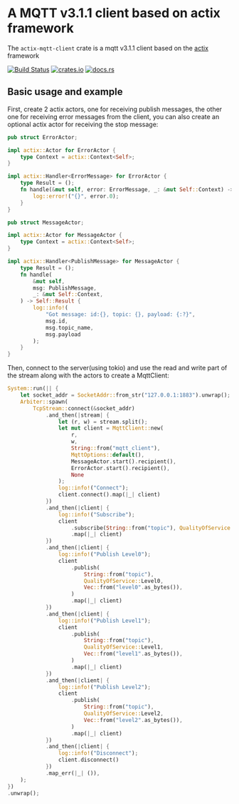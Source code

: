 # A MQTT v3.1.1 client based on actix framework

The `actix-mqtt-client` crate is a mqtt v3.1.1 client based on the [actix](https://github.com/actix/actix) framework

[![Build Status](https://travis-ci.org/Syndim/actix-mqtt-client.svg?branch=master)](https://travis-ci.org/Syndim/actix-mqtt-client) [![crates.io](https://img.shields.io/crates/v/actix-mqtt-client.svg)](https://crates.io/crates/actix-mqtt-client) [![docs.rs](https://docs.rs/actix-mqtt-client/badge.svg)](https://docs.rs/actix-mqtt-client)

## Basic usage and example

First, create 2 actix actors, one for receiving publish messages, the other one for receiving error messages from the client, you can also create an optional actix actor for receiving the stop message:
```rust
pub struct ErrorActor;

impl actix::Actor for ErrorActor {
    type Context = actix::Context<Self>;
}

impl actix::Handler<ErrorMessage> for ErrorActor {
    type Result = ();
    fn handle(&mut self, error: ErrorMessage, _: &mut Self::Context) -> Self::Result {
        log::error!("{}", error.0);
    }
}

pub struct MessageActor;

impl actix::Actor for MessageActor {
    type Context = actix::Context<Self>;
}

impl actix::Handler<PublishMessage> for MessageActor {
    type Result = ();
    fn handle(
        &mut self,
        msg: PublishMessage,
        _: &mut Self::Context,
    ) -> Self::Result {
        log::info!(
            "Got message: id:{}, topic: {}, payload: {:?}",
            msg.id,
            msg.topic_name,
            msg.payload
        );
    }
}
```

Then, connect to the server(using tokio) and use the read and write part of the stream along with the actors to create a MqttClient:
```rust
System::run(|| {
    let socket_addr = SocketAddr::from_str("127.0.0.1:1883").unwrap();
    Arbiter::spawn(
        TcpStream::connect(&socket_addr)
            .and_then(|stream| {
                let (r, w) = stream.split();
                let mut client = MqttClient::new(
                    r,
                    w,
                    String::from("mqtt_client"),
                    MqttOptions::default(),
                    MessageActor.start().recipient(),
                    ErrorActor.start().recipient(),
                    None
                );
                log::info!("Connect");
                client.connect().map(|_| client)
            })
            .and_then(|client| {
                log::info!("Subscribe");
                client
                    .subscribe(String::from("topic"), QualityOfService::Level2)
                    .map(|_| client)
            })
            .and_then(|client| {
                log::info!("Publish Level0");
                client
                    .publish(
                        String::from("topic"),
                        QualityOfService::Level0,
                        Vec::from("level0".as_bytes()),
                    )
                    .map(|_| client)
            })
            .and_then(|client| {
                log::info!("Publish Level1");
                client
                    .publish(
                        String::from("topic"),
                        QualityOfService::Level1,
                        Vec::from("level1".as_bytes()),
                    )
                    .map(|_| client)
            })
            .and_then(|client| {
                log::info!("Publish Level2");
                client
                    .publish(
                        String::from("topic"),
                        QualityOfService::Level2,
                        Vec::from("level2".as_bytes()),
                    )
                    .map(|_| client)
            })
            .and_then(|client| {
                log::info!("Disconnect");
                client.disconnect()
            })
            .map_err(|_| ()),
    );
})
.unwrap();
```
